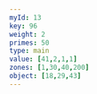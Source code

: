 ```yaml
---
myId: 13
key: 96
weight: 2
primes: 50
type: main
value: [41,2,1,1]
zones: [1,30,40,200]
object: [18,29,43]
---
```

